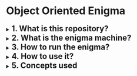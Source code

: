 <Style>
    h2 {
        display:inline;
    }
</Style>

# Object Oriented Enigma

<details><summary><h2> 1. What is this repository?</h2></summary>
<p>
&nbsp;&nbsp;&nbsp;&nbsp; This repository is a digital version of an electromechanical dispositive, made with the purpose of learning about cipher and developing programing skills.<br/>
&nbsp;&nbsp;&nbsp;&nbsp; Using the concepts of object-oriented programming, it was possible to transcript the logic of an electromechanical device into a code, where all the parts were represented into a class with attributes and methods. <br/>
&nbsp;&nbsp;&nbsp;&nbsp; The methods represent the functions of each part, and are encapsulated to be seen only for parts that are connected to each other in the real machine.

---
</p> </details>

<details><summary><h2> 2. What is the enigma machine?</h2></summary>
<p>
&nbsp;&nbsp;&nbsp;&nbsp; The Enigma machine is an encryption device developed and used in the early to mid 20th century to protect commercial, diplomatic and military communication.

---
</p> </details>

<details><summary><h2> 3. How to run the enigma?</h2></summary>
<p>
1. To use this application you need Oracle JDK 8u261 or above (you can download it [here](https://www.oracle.com/java/technologies/javase-downloads.html))

2. Clone this repository to your computer and unzip it. The files will be in a path like this:
    ````
    C:\Users\my_name\Documents\Enigma-Machine
    ````

3. Access this folder in your terminal (Unix users) or CMD (Windows users), using this command:
    ````
    cd "C:\Users\my_name\Documents\Enigma-Machine"
    ```` 

4. Compile and Run the code using the following commands:
   ````
   javac src/EnigmaOOP.java

   java src.EnigmaOOP
   ````  

5. To run the automatic test use these commands:
    ````
    javac test/EncryptDecryptTest.java

    java test.EncryptDecryptTest
    ````

---
</p> </details>

<details><summary><h2> 4. How to use it?</h2></summary>
<p>
&nbsp;&nbsp;&nbsp;&nbsp; After running EnigmaOOP, the terminal will ask for a number relative to a rotor file. This number must be between 1 and 5. After this, a letter will set the initial position of the rotor. This process will be repeated for 2 more times until all the 3 rotors are set. 
Save these settings, you'll need them later to decrypt your message.<br>

&nbsp;&nbsp;&nbsp;&nbsp; Write your message, assuming that all the special characters, spaces, and numbers will be deleted and all the letters will be uppercased. You can use multiple lines. The program will stop receiving words when the word "CAMBIO" be written.<br>

&nbsp;&nbsp;&nbsp;&nbsp; The program will print a code like this: FTWGMOTJIADKNAIHDYEAHVOA on your console. This is your encrypted message. It can be decrypted by setting a new machine with the same initial conditions and the word "CAMBIO" at the end of the message.

---
</p> </details>

<details><summary><h2> 5. Concepts used</h2></summary>
<p>
- Object Oriented Programing
  - Abstraction
  - Encapsulation
  - Inheritance
  - Polymorphism
- Packaging
- Data structures

---
</p> </details>


